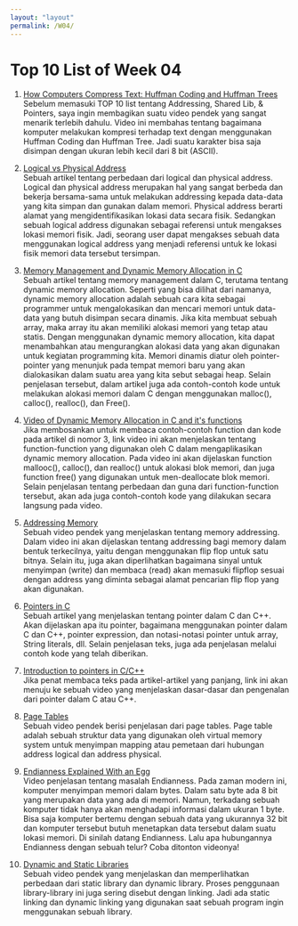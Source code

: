 ```yaml
---
layout: "layout"
permalink: /W04/
---
```


# Top 10 List of Week 04

1. [How Computers Compress Text: Huffman Coding and Huffman Trees](https://www.youtube.com/watch?v=JsTptu56GM8&list=PL96C35uN7xGLLeET0dOWaKHkAlPsrkcha&index=3)<br>
Sebelum memasuki TOP 10 list tentang Addressing, Shared Lib, & Pointers, saya ingin membagikan suatu video pendek yang sangat menarik terlebih dahulu. Video ini membahas tentang bagaimana komputer melakukan kompresi terhadap text dengan menggunakan Huffman Coding dan Huffman Tree. Jadi suatu karakter bisa saja disimpan dengan ukuran lebih kecil dari 8 bit (ASCII). 

2. [Logical vs Physical Address](https://www.geeksforgeeks.org/logical-and-physical-address-in-operating-system/)<br>
Sebuah artikel tentang perbedaan dari logical dan physical address. Logical dan physical address merupakan hal yang sangat berbeda dan bekerja bersama-sama untuk melakukan addressing kepada data-data yang kita simpan dan gunakan dalam memori. Physical address berarti alamat yang mengidentifikasikan lokasi data secara fisik. Sedangkan sebuah logical address digunakan sebagai referensi untuk mengakses lokasi memori fisik. Jadi, seorang user dapat mengakses sebuah data menggunakan logical address yang menjadi referensi untuk ke lokasi fisik memori data tersebut tersimpan.

3. [Memory Management and Dynamic Memory Allocation in C](https://www.guru99.com/c-dynamic-memory-allocation.html)<br>
Sebuah artikel tentang memory management dalam C, terutama tentang dynamic memory allocation. Seperti yang bisa dilihat dari namanya, dynamic memory allocation adalah sebuah cara kita sebagai programmer untuk mengalokasikan dan mencari memori untuk data-data yang butuh disimpan secara dinamis. Jika kita membuat sebuah array, maka array itu akan memiliki alokasi memori yang tetap atau statis. Dengan menggunakan dynamic memory allocation, kita dapat menambahkan atau mengurangkan alokasi data yang akan digunakan untuk kegiatan programming kita. Memori dinamis diatur oleh pointer-pointer yang menunjuk pada tempat memori baru yang akan dialokasikan dalam suatu area yang kita sebut sebagai heap. Selain penjelasan tersebut, dalam artikel juga ada contoh-contoh kode untuk melakukan alokasi memori dalam C dengan menggunakan malloc(), calloc(), realloc(), dan Free().

4. [Video of Dynamic Memory Allocation in C and it's functions](https://www.youtube.com/watch?v=xDVC3wKjS64)<br>
Jika membosankan untuk membaca contoh-contoh function dan kode pada artikel di nomor 3, link video ini akan menjelaskan tentang function-function yang digunakan oleh C dalam mengaplikasikan dynamic memory allocation. Pada video ini akan dijelaskan function mallooc(), calloc(), dan realloc() untuk alokasi blok memori, dan juga function free() yang digunakan untuk men-deallocate blok memori. Selain penjelasan tentang perbedaan dan guna dari function-function tersebut, akan ada juga contoh-contoh kode yang dilakukan secara langsung pada video.

5. [Addressing Memory](https://www.youtube.com/watch?v=-N5pDcfNzqo)<br>
Sebuah video pendek yang menjelaskan tentang memory addressing. Dalam video ini akan dijelaskan tentang addressing bagi memory dalam bentuk terkecilnya, yaitu dengan menggunakan flip flop untuk satu bitnya. Selain itu, juga akan diperlihatkan bagaimana sinyal untuk menyimpan (write) dan membaca (read) akan memasuki flipflop sesuai dengan address yang diminta sebagai alamat pencarian flip flop yang akan digunakan.

6. [Pointers in C](https://www.geeksforgeeks.org/pointers-c-examples/)<br>
Sebuah artikel yang menjelaskan tentang pointer dalam C dan C++. Akan dijelaskan apa itu pointer, bagaimana menggunakan pointer dalam C dan C++, pointer expression, dan notasi-notasi pointer untuk array, String literals, dll. Selain penjelasan teks, juga ada penjelasan melalui contoh kode yang telah diberikan.

7. [Introduction to pointers in C/C++](https://www.youtube.com/watch?v=h-HBipu_1P0)<br>
Jika penat membaca teks pada artikel-artikel yang panjang, link ini akan menuju ke sebuah video yang menjelaskan dasar-dasar dan pengenalan dari pointer dalam C atau C++. 

8. [Page Tables](https://www.youtube.com/watch?v=KNUJhZCQZ9c)<br>
Sebuah video pendek berisi penjelasan dari page tables. Page table adalah sebuah struktur data yang digunakan oleh virtual memory system untuk menyimpan mapping atau pemetaan dari hubungan address logical dan address physical.

9. [Endianness Explained With an Egg](https://www.youtube.com/watch?v=NcaiHcBvDR4)<br>
Video penjelasan tentang masalah Endianness. Pada zaman modern ini, komputer menyimpan memori dalam bytes. Dalam satu byte ada 8 bit yang merupakan data yang ada di memori. Namun, terkadang sebuah komputer tidak hanya akan menghadapi informasi dalam ukuran 1 byte. Bisa saja komputer bertemu dengan sebuah data yang ukurannya 32 bit dan komputer tersebut butuh menetapkan data tersebut dalam suatu lokasi memori. Di sinilah datang Endianness. Lalu apa hubungannya Endianness dengan sebuah telur? Coba ditonton videonya!

10. [Dynamic and Static Libraries](https://www.youtube.com/watch?v=eW5he5uFBNM)<br>
Sebuah video pendek yang menjelaskan dan memperlihatkan perbedaan dari static library dan dynamic library. Proses penggunaan library-library ini juga sering disebut dengan linking. Jadi ada static linking dan dynamic linking yang digunakan saat sebuah program ingin menggunakan sebuah library.

